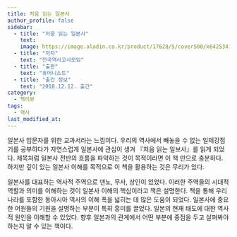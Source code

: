 ```yaml
---
title: 처음 읽는 일본사
author_profile: false
sidebar:
  - title: "처음 읽는 일본사"
    text:
    image: https://image.aladin.co.kr/product/17628/5/cover500/k642534116_1.jpg
  - title: "저자"
    text: "전국역사교사모임"
  - title: "출판"
    text: "휴머니스트"
  - title: "출간 정보"
    text: "2018.12.12. 출간"
category:
  - 책리뷰
tags:
  - 역사
last_modified_at:
---
```


일본사 입문자를 위한 교과서라는 느낌이다. 우리의 역사에서 빼놓을 수 없는 일제강점기를 공부하다가 자연스럽게 일본사에 관심이 생겨 『처음 읽는 일보사』를 읽게 되었다. 제목처럼 일본사 전반의 흐름을 파악하는 것이 목적이라면 이 책 만으로 충분하다. 하지만 깊이 있는 일본사 이해를 목적으로 이 책을 활용하는 것은 무리가 있다.

일본사를 대표하는 역사적 주역으로 덴노, 무사, 상인이 있었다. 이러한 주역들의 시대적 역할과 의미를 이해하는 것이 일본사 이해의 핵심이라고 책은 설명한다. 책을 통해 우리나라를 포함한 동아시아 역사의 이해 폭을 넓히는 데 많은 도움이 되었다. 일본사에 중요한 어원들의 기원을 설명하는 부분이 특히 흥미를 끌었다. 일본의 현재 태도에 대한 역사적 원인을 이해할 수 있었다. 향후 일본과의 관계에서 어떤 부분에 중점을 두고 살펴봐야 하는지 알 수 있는 책이다. 

